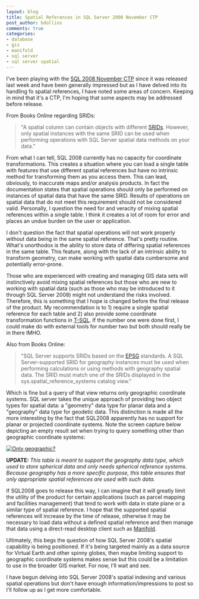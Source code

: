 ```yaml
---
layout: blog
title: Spatial References in SQL Server 2008 November CTP
post_author: bdollins
comments: true
categories:
- database
- gis
- manifold
- sql server
- sql server spatial
---
```


I've been playing with the <a href="http://www.microsoft.com/sql/2008/default.mspx">SQL 2008 November CTP</a> since it was released last week and have been generally impressed but as I have delved into its handling fo spatial references, I have noted some areas of concern. Keeping in mind that it's a CTP, I'm hoping that some aspects may be addressed before release.<!--more-->

From Books Online regarding SRIDs: 
<blockquote>"A spatial column can contain objects with different <a href="http://www.bostongis.com/?content_name=srid">SRIDs</a>. However, only spatial instances with the same SRID can be used when performing operations with SQL Server spatial data methods on your data."</blockquote> From what I can tell, SQL 2008 currently has no capacity for coordinate transformations. This creates a situation where you can load a single table with features that use different spatial references but have no intrinsic method for transforming them as you access them. This can lead, obviously, to inaccurate maps and/or analysis products. In fact the documentation states that spatial operations should only be performed on instances of spatial data that have the same SRID. Results of operations on spatial data that do not meet this requirement should not be considered valid. Personally, I question the need for and veracity of mixing spatial references within a single table. I think it creates a lot of room for error and places an undue burden on the user or application.

I don't question the fact that spatial operations will not work properly without data being in the same spatial reference. That's pretty routine. What's unorthodox is the ability to store data of differing spatial references in the same table. This feature, along with the lack of an intrinsic ability to transform geometry, can make working with spatial data cumbersome and potentially error-prone.

Those who are experienced with creating and managing GIS data sets will instinctively avoid mixing spatial references but those who are new to working with spatial data (such as those who may be introduced to it through SQL Server 2008) might not understand the risks involved. Therefore, this is something that I hope is changed before the final release of the product. My recommendation is to 1) require a single spatial reference for each table and 2) also provide some coordinate transformation functions in <a href="http://en.wikipedia.org/wiki/Transact-SQL">T-SQL</a>. If the number one were done first, I could make do with external tools for number two but both should really be in there IMHO.

Also from Books Online: <blockquote>"SQL Server supports SRIDs based on the <a href="http://www.epsg.org/Geodetic.html">EPSG</a> standards. A SQL Server-supported SRID for geography instances must be used when performing calculations or using methods with geography spatial data. The SRID must match one of the SRIDs displayed in the sys.spatial_reference_systems catalog view."</blockquote> 

Which is fine but a query of that view returns only geographic coordinate systems. SQL server takes the unique approach of providing two object types for spatial data: a "geometry" data type for planar data and a "geography" data type for geodetic data. This distinction is made all the more interesting by the fact that SQL2008 apparently has no support for planar or projected coordinate systems. Note the screen capture below depicting an empty result set when trying to query something other than geographic coordinate systems:

<a href="http://geobabble.files.wordpress.com/2007/11/sql2008_nov_ctp_srs.png" title="Only geographic?"><img alt="Only geographic?" src="http://geobabble.files.wordpress.com/2007/11/sql2008_nov_ctp_srs.thumbnail.png" /></a>

<strong>UPDATE:</strong> <em>This table is meant to support the geography data type, which used to store spherical data and only needs spherical reference systems. Because geography has a more specific purpose, this table ensures that only appropriate spatial references are used with such data.</em>

If SQL2008 goes to release this way, I can imagine that it will greatly limit the utility of the product for certain applications (such as parcel mapping and facilities management) that tend to work with data in state plane or a similar type of spatial reference. I hope that the supported spatial references will increase by the time of release, otherwise it may be necessary to load data without a defined spatial reference and then manage that data using a direct-read desktop client such as <a href="http://www.manifold.net/index.shtml">Manifold</a>.

Ultimately, this begs the question of how SQL Server 2008's spatial capability is being positioned. If it's being targeted mainly as a data source for Virtual Earth and other spinny globes, then maybe limiting support to geographic coordinate systems makes sense but this could be a limitation to use in the broader GIS market. For now, I'll wait and see.

I have begun delving into SQL Server 2008's spatial indexing and various spatial operations but don't have enough information/impressions to post so I'll follow up as I get more comfortable.